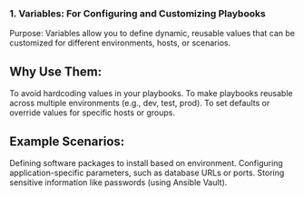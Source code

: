 ### 1. Variables: For Configuring and Customizing Playbooks
Purpose: Variables allow you to define dynamic, reusable values that can be customized for different environments, hosts, or scenarios.
## Why Use Them:
To avoid hardcoding values in your playbooks.
To make playbooks reusable across multiple environments (e.g., dev, test, prod).
To set defaults or override values for specific hosts or groups.
## Example Scenarios:
Defining software packages to install based on environment.
Configuring application-specific parameters, such as database URLs or ports.
Storing sensitive information like passwords (using Ansible Vault).

